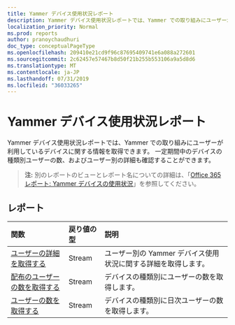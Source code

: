 ```yaml
---
title: Yammer デバイス使用状況レポート
description: Yammer デバイス使用状況レポートでは、Yammer での取り組みにユーザーが利用しているデバイスに関する情報を取得できます。 一定期間中のデバイスの種類別ユーザーの数、およびユーザー別の詳細も確認することができます。
localization_priority: Normal
ms.prod: reports
author: pranoychaudhuri
doc_type: conceptualPageType
ms.openlocfilehash: 209410e21cd9f96c87695409741e6a088a272601
ms.sourcegitcommit: 2c62457e57467b8d50f21b255b553106a9a5d8d6
ms.translationtype: MT
ms.contentlocale: ja-JP
ms.lasthandoff: 07/31/2019
ms.locfileid: "36033265"
---
```

# <a name="yammer-device-usage-reports"></a>Yammer デバイス使用状況レポート

Yammer デバイス使用状況レポートでは、Yammer での取り組みにユーザーが利用しているデバイスに関する情報を取得できます。 一定期間中のデバイスの種類別ユーザーの数、およびユーザー別の詳細も確認することができます。

> **注:** 別のレポートのビューとレポート名についての詳細は、「[Office 365 レポート: Yammer デバイスの使用状況](https://support.office.com/client/Yammer-device-usage-b793ffdd-effa-43d0-849a-b1ca2e899f38)」を参照してください。

## <a name="reports"></a>レポート

| 関数                                 | 戻り値の型 | 説明                              |
| :--------------------------------------- | :---------- | :--------------------------------------- |
| [ユーザーの詳細を取得する](../api/reportroot-getyammerdeviceusageuserdetail.md) | Stream      | ユーザー別の Yammer デバイス使用状況に関する詳細を取得します。 |
| [配布のユーザーの数を取得する](../api/reportroot-getyammerdeviceusagedistributionusercounts.md) | Stream      | デバイスの種類別にユーザーの数を取得します。  |
| [ユーザーの数を取得する](../api/reportroot-getyammerdeviceusageusercounts.md) | Stream      | デバイスの種類別に日次ユーザーの数を取得します。 |
